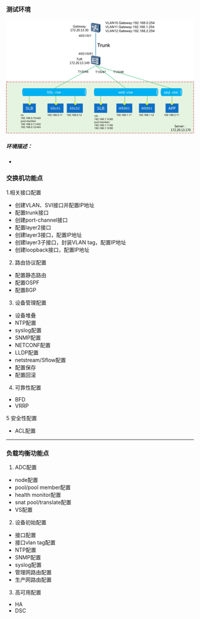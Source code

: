 ### 测试环境
![测试环境](./testEnvTopology.png)  
##### 环境描述：
- 
### 交换机功能点
1.相关接口配置
- 创建VLAN、SVI接口并配置IP地址
- 配置trunk接口
- 创建port-channel接口
- 配置layer2接口
- 创建layer3接口，配置IP地址
- 创建layer3子接口，封装VLAN tag，配置IP地址
- 创建loopback接口，配置IP地址

2. 路由协议配置
- 配置静态路由
- 配置OSPF
- 配置BGP
3. 设备管理配置
- 设备堆叠
- NTP配置
- syslog配置
- SNMP配置
- NETCONF配置
- LLDP配置
- netstream/Sflow配置
- 配置保存
- 配置回滚

4. 可靠性配置
- BFD
- VRRP

5 安全性配置
- ACL配置

* * *
### 负载均衡功能点
1. ADC配置
- node配置
- pool/pool member配置
- health monitor配置
- snat pool/translate配置
- VS配置

2. 设备初始配置
- 接口配置
- 接口vlan tag配置
- NTP配置
- SNMP配置
- syslog配置
- 管理网路由配置
- 生产网路由配置

3. 高可用配置
- HA
- DSC
